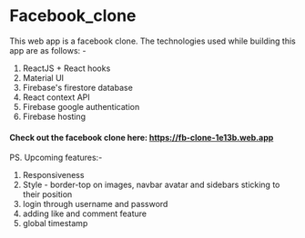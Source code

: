 # Facebook_clone
 This web app is a facebook clone. The technologies used while building this app are as follows: -
 1. ReactJS + React hooks
 1. Material UI
 1. Firebase's firestore database
 1. React context API
 1. Firebase google authentication
 1. Firebase hosting

#### Check out the facebook clone here: https://fb-clone-1e13b.web.app

PS. Upcoming features:-
1. Responsiveness
1. Style - border-top on images, navbar avatar and sidebars sticking to their position
1. login through username and password
1. adding like and comment feature
1. global timestamp